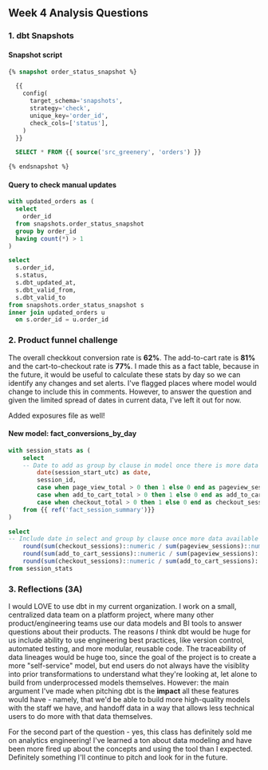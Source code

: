 ## Week 4 Analysis Questions

### 1. dbt Snapshots

#### Snapshot script

```sql
{% snapshot order_status_snapshot %}

  {{
    config(
      target_schema='snapshots',
      strategy='check',
      unique_key='order_id',
      check_cols=['status'],
    )
  }}

  SELECT * FROM {{ source('src_greenery', 'orders') }}

{% endsnapshot %}
```

#### Query to check manual updates

```sql
with updated_orders as (
  select
    order_id
  from snapshots.order_status_snapshot
  group by order_id
  having count(*) > 1
)

select 
  s.order_id, 
  s.status, 
  s.dbt_updated_at, 
  s.dbt_valid_from, 
  s.dbt_valid_to
from snapshots.order_status_snapshot s
inner join updated_orders u
  on s.order_id = u.order_id
```

### 2. Product funnel challenge
The overall checkkout conversion rate is **62%**. The add-to-cart rate is **81%** and the cart-to-checkout rate is **77%**. I made this as a fact table, because in the future, it would be useful to calculate these stats by day so we can identify any changes and set alerts. I've flagged places where model would change to include this in comments. However, to answer the question and given the limited spread of dates in current data, I've left it out for now.

Added exposures file as well!

#### New model: fact_conversions_by_day
```sql 
with session_stats as (
    select
    -- Date to add as group by clause in model once there is more data
        date(session_start_utc) as date,
        session_id,
        case when page_view_total > 0 then 1 else 0 end as pageview_sessions,
        case when add_to_cart_total > 0 then 1 else 0 end as add_to_cart_sessions,
        case when checkout_total > 0 then 1 else 0 end as checkout_sessions
    from {{ ref('fact_session_summary')}}
)

select 
-- Include date in select and group by clause once more data available
    round(sum(checkout_sessions)::numeric / sum(pageview_sessions)::numeric, 2) as checkout_conversion,
    round(sum(add_to_cart_sessions)::numeric / sum(pageview_sessions)::numeric, 2) as add_to_cart_rate,
    round(sum(checkout_sessions)::numeric / sum(add_to_cart_sessions)::numeric, 2) as cart_to_checkout_rate
from session_stats
```

### 3. Reflections (3A)

I would LOVE to use dbt in my current organization. I work on a small, centralized data team on a platform project, where many other product/engineering teams use our data models and BI tools to answer questions about their products. The reasons *I* think dbt would be huge for us include ability to use engineering best practices, like version control, automated testing, and more modular, reusable code. The traceability of data lineages would be huge too, since the goal of the project is to create a more "self-service" model, but end users do not always have the visiblity into prior transformations to understand what they're looking at, let alone to build from underprocessed models themselves. However: the main argument I've made when pitching dbt is the **impact** all these features would have - namely, that we'd be able to build more high-quality models with the staff we have, and handoff data in a way that allows less technical users to do more with that data themselves.

For the second part of the question - yes, this class has definitely sold me on analytics engineering! I've learned a ton about data modeling and have been more fired up about the concepts and using the tool than I expected. Definitely something I'll continue to pitch and look for in the future.

